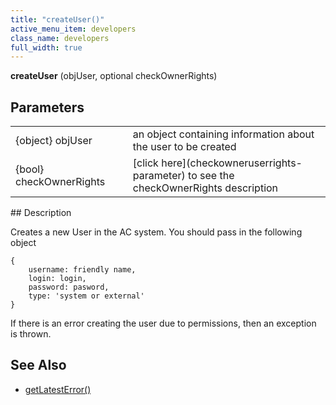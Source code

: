```yaml
---
title: "createUser()"
active_menu_item: developers
class_name: developers
full_width: true
---
```



**createUser** (objUser, optional checkOwnerRights)

## Parameters

<table>
<tr>
<td width="183">
{object} objUser

</td>
<td width="15">
</td>
<td width="682">
an object containing information about the user to be created

</td>
</tr>
<tr>
<td width="183">
{bool} checkOwnerRights

</td>
<td width="15">
</td>
<td width="682">
[click here](checkowneruserrights-parameter) to see the checkOwnerRights description

</td>
</tr>
</table>
## Description

Creates a new User in the AC system. You should pass in the following object

    {
        username: friendly name, 
        login: login, 
        password: pasword, 
        type: 'system or external'
    }
     
   

If there is an error creating the user due to permissions, then an exception is thrown.

## See Also

 - [getLatestError()](../../ssj-object/miscellaneous/getlatesterror)

